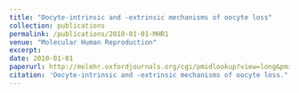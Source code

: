 ```yaml
---
title: "Oocyte-intrinsic and -extrinsic mechanisms of oocyte loss"
collection: publications
permalink: /publications/2010-01-01-MHR1
venue: "Molecular Human Reproduction"
excerpt:
date: 2010-01-01
paperurl: http://molehr.oxfordjournals.org/cgi/pmidlookup?view=long&pmid=20651035
citation: 'Oocyte-intrinsic and -extrinsic mechanisms of oocyte loss." <i>Molecular Human Reproduction</i>. 16, 916-27.'
---
```


